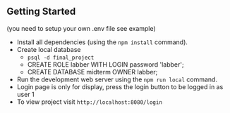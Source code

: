 ## Getting Started

(you need to setup your own .env file see example)

- Install all dependencies (using the `npm install` command).
- Create local database
  - `psql -d final_project`
  - CREATE ROLE labber WITH LOGIN password 'labber';
  - CREATE DATABASE midterm OWNER labber;
- Run the development web server using the `npm run local` command.
- Login page is only for display, press the login button to be logged in as user 1
- To view project visit `http://localhost:8080/login`

